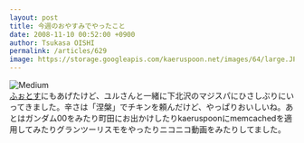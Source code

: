 ```yaml
---
layout: post
title: 今週のおやすみでやったこと
date: 2008-11-10 00:52:00 +0900
author: Tsukasa OISHI
permalink: /articles/629
image: https://storage.googleapis.com/kaeruspoon.net/images/64/large.JPG?1300876237
---
```



![Medium](https://storage.googleapis.com/kaeruspoon.net/images/64/medium.JPG?1300876237)  
 [ふぉとす](http://photosu.kaeruspoon.net/users/1/images/36)にもあげたけど、ユルさんと一緒に下北沢のマジスパにひさしぶりにいってきました。辛さは「涅槃」でチキンを頼んだけど、やっぱりおいしいね。あとはガンダム00をみたり町田にお出かけしたりkaeruspoonにmemcachedを適用してみたりグランツーリスモをやったりニコニコ動画をみたりしてました。  

